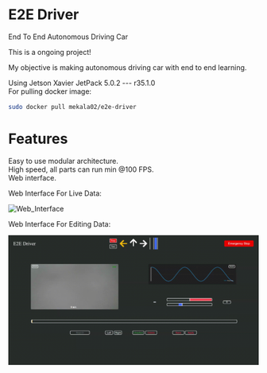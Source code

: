# E2E Driver
End To End Autonomous Driving Car

This is a ongoing project!

My objective is making autonomous driving car with end to end learning.

Using Jetson Xavier JetPack 5.0.2 --- r35.1.0</br>
For pulling docker image:
```bash
sudo docker pull mekala02/e2e-driver
```

<h1>Features</h1>

Easy to use modular architecture.<br/>
High speed, all parts can run min @100 FPS.<br/>
Web interface.<br/>

Web Interface For Live Data:

<img src="https://github.com/Mekala02/e2e-driver/blob/main/docs/web_interface.gif" title="Web_Interface" alt="Web_Interface"/>&nbsp;

Web Interface For Editing Data:

<img src="https://github.com/Mekala02/e2e-driver/blob/main/docs/data_edit_web_interface.gif" title="Data_Edit_Web_Interface" alt="Data_Edit_Web_Interface"/>&nbsp;
